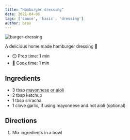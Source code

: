 ```yaml
---
title: "Hamburger dressing"
date: 2021-04-06
tags: ['sauce', 'basic', 'dressing']
author: brox
---
```


![burger-dressing](/pix/burger-dressing.avif)

A delicious home made hamburger dressing 🍔

- ⏲️ Prep time: 1 min
- 🍳 Cook time: 1 min

## Ingredients

- 3 tbsp [mayonnese or aioli](/mayonnaise-or-aioli)
- 2 tbsp ketchup
- 1 tbsp sriracha
- 1 clove garlic, if using mayonnese and not aioli (optional)

## Directions

1. Mix ingredients in a bowl
